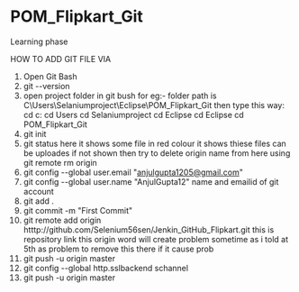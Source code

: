 # POM_Flipkart_Git
Learning phase


HOW TO ADD GIT FILE VIA 
1. Open Git Bash 
2. git --version
3. open project folder in git bush 
        for eg:- folder path is C\\Users\\Selaniumproject\\Eclipse\\POM_Flipkart_Git   then type this way:
        cd c:
        cd Users
        cd Selaniumproject
        cd Eclipse
        cd Eclipse
        cd POM_Flipkart_Git
4. git init
5. git status
              here it shows some file in red colour it shows thiese files can be uploades
              if not shown then try to delete origin name from here using 
                    git remote rm origin
 6. git config --global user.email "anjulgupta1205@gmail.com"
 7. git config --global user.name "AnjulGupta12"
              name and emailid of git account 
 8. git add .
 9. git commit -m "First Commit"
 10. git remote add origin htttp://github.com/Selenium56sen/Jenkin_GitHub_Flipkart.git
              this is repository link 
              this origin word will create problem sometime as i told at 5th as problem to remove this there if it cause prob
 11. git push -u origin master
 12. git config --global http.sslbackend schannel
 13. git push -u origin master
